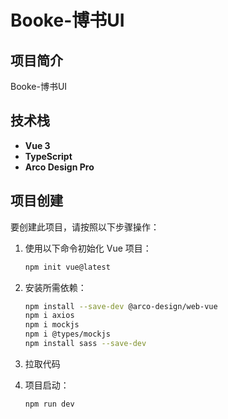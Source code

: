 # Booke-博书UI

## 项目简介

Booke-博书UI

## 技术栈

- **Vue 3**
- **TypeScript**
- **Arco Design Pro**

## 项目创建

要创建此项目，请按照以下步骤操作：

1. 使用以下命令初始化 Vue 项目：

   ```bash
   npm init vue@latest

2. 安装所需依赖：

   ```bash
   npm install --save-dev @arco-design/web-vue
   npm i axios
   npm i mockjs
   npm i @types/mockjs
   npm install sass --save-dev

3. 拉取代码 
4. 项目启动：

   ```bash
   npm run dev
